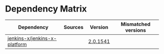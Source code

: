 # Dependency Matrix

Dependency | Sources | Version | Mismatched versions
---------- | ------- | ------- | -------------------
[jenkins-x/jenkins-x-platform](https://github.com/jenkins-x/jenkins-x-platform) |  | [2.0.1541](https://github.com/jenkins-x/jenkins-x-platform/releases/tag/v2.0.1541) | 
